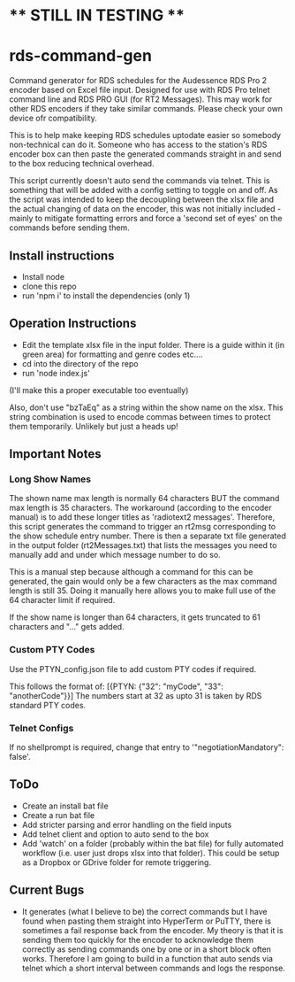 # ** STILL IN TESTING **

# rds-command-gen

Command generator for RDS schedules for the Audessence RDS Pro 2 encoder based on Excel file input. Designed for use with RDS Pro telnet command line and RDS PRO GUI (for RT2 Messages). This may work for other RDS encoders if they take similar commands. Please check your own device ofr compatibility.

This is to help make keeping RDS schedules uptodate easier so somebody non-technical can do it. Someone who has access to the station's RDS encoder box can then paste the generated commands straight in and send to the box reducing technical overhead.

This script currently doesn't auto send the commands via telnet. This is something that will be added with a config setting to toggle on and off. As the script was intended to keep the decoupling between the xlsx file and the actual changing of data on the encoder, this was not initially included - mainly to mitigate formatting errors and force a 'second set of eyes' on the commands before sending them.

## Install instructions

- Install node
- clone this repo
- run 'npm i' to install the dependencies (only 1)

## Operation Instructions

- Edit the template xlsx file in the input folder. There is a guide within it (in green area) for formatting and genre codes etc....
- cd into the directory of the repo
- run 'node index.js'

(I'll make this a proper executable too eventually)

Also, don't use "bzTaEq" as a string within the show name on the xlsx. This string combination is used to encode commas between times to protect them temporarily. Unlikely but just a heads up!

## Important Notes

### Long Show Names

The shown name max length is normally 64 characters BUT the command max length is 35 characters. The workaround (according to the encoder manual) is to add these longer titles as 'radiotext2 messages'. Therefore, this script generates the command to trigger an rt2msg corresponding to the show schedule entry number. There is then a separate txt file generated in the output folder (rt2Messages.txt) that lists the messages you need to manually add and under which message number to do so.

This is a manual step because although a command for this can be generated, the gain would only be a few characters as the max command length is still 35. Doing it manually here allows you to make full use of the 64 character limit if required.

If the show name is longer than 64 characters, it gets truncated to 61 characters and "..." gets added.

### Custom PTY Codes

Use the PTYN_config.json file to add custom PTY codes if required.

This follows the format of:
[{PTYN: {"32": "myCode", "33": "anotherCode"}}]
The numbers start at 32 as upto 31 is taken by RDS standard PTY codes.

### Telnet Configs

If no shellprompt is required, change that entry to '"negotiationMandatory": false'.

## ToDo

- Create an install bat file
- Create a run bat file
- Add stricter parsing and error handling on the field inputs
- Add telnet client and option to auto send to the box
- Add 'watch' on a folder (probably within the bat file) for fully automated workflow (i.e. user just drops xlsx into that folder). This could be setup as a Dropbox or GDrive folder for remote triggering.

## Current Bugs

- It generates (what I believe to be) the correct commands but I have found when pasting them straight into HyperTerm or PuTTY, there is sometimes a fail response back from the encoder. My theory is that it is sending them too quickly for the encoder to acknowledge them correctly as sending commands one by one or in a short block often works. Therefore I am going to build in a function that auto sends via telnet which a short interval between commands and logs the response.

